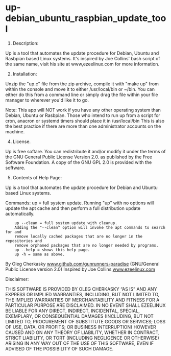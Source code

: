 # up-debian_ubuntu_raspbian_update_tool


1. Description:

 Up is a tool that automates the update procedure for Debian, Ubuntu and Rasbpian based
 Linux systems.
 It's inspired by Joe Collins' bash script of the same name,
 visit his site at www,ezeelinux.com for more information.

2. Installation:

 Unzip the "up.c" file from the zip archive, compile it with "make up" from within the console
 and move it to either /usr/local/bin or ~/bin. You can either do this from a command line or simply
 drag the file within your file manager to wherever you'd like it to go.

 Note: This app will NOT work if you have any other operating system than Debian, Ubuntu or Rasbpian.
 Those who intend to run up from a script for cron, anacron or systemd
 timers should place it in /usr/local/bin
 This is also the best practice if there are more than one administrator
 accounts on the machine.

4. License.

 Up is free softare. You can redistribute it and/or modify it under the
 terms of the GNU General Public License Version 2.0. as published by
 the Free Software Foundation. A copy of the GNU GPL 2.0 is provided with the
 software.

5. Contents of Help Page:

 Up is a tool that automates the update procedure for Debian and Ubuntu based
 Linux systems.

 Commands:
        up = full system update.
        Running "up" with no options will update the apt cache and then perform a
        full distribution update automatically.

        up --clean = full system update with cleanup.
        Adding the "--clean" option will invoke the apt commands to search for and
        remove locally cached packages that are no longer in the repositories and
        remove orphaned packages that are no longer needed by programs.
        up --help = shows this help page.
        up -h = same as above.

 By Oleg Cherkasky www.github.com/gunrunners-paradise (GNU/General Public License version 2.0)
 Inspired by Joe Collins www.ezeelinux.com



 Disclaimer:

 THIS SOFTWARE IS PROVIDED BY OLEG CHERKASKY “AS IS” AND ANY EXPRESS OR IMPLIED
 WARRANTIES, INCLUDING, BUT NOT LIMITED TO, THE IMPLIED WARRANTIES OF
 MERCHANTABILITY AND FITNESS FOR A PARTICULAR PURPOSE ARE DISCLAIMED. IN NO
 EVENT SHALL EZEELINUX BE LIABLE FOR ANY DIRECT, INDIRECT, INCIDENTAL, SPECIAL,
 EXEMPLARY, OR CONSEQUENTIAL DAMAGES (INCLUDING, BUT NOT LIMITED TO,
 PROCUREMENT OF SUBSTITUTE GOODS OR SERVICES; LOSS OF USE, DATA, OR PROFITS; OR
 BUSINESS INTERRUPTION) HOWEVER CAUSED AND ON ANY THEORY OF LIABILITY, WHETHER
 IN CONTRACT, STRICT LIABILITY, OR TORT (INCLUDING NEGLIGENCE OR OTHERWISE)
 ARISING IN ANY WAY OUT OF THE USE OF THIS SOFTWARE, EVEN IF ADVISED OF THE
 POSSIBILITY OF SUCH DAMAGE.


